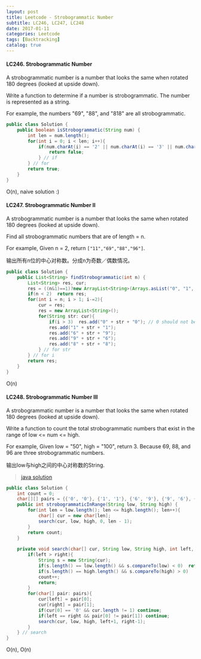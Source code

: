 ```yaml
---
layout: post
title: Leetcode - Strobogrammatic Number
subtitle: LC246, LC247, LC248
date: 2017-01-11
categories: Leetcode
tags: [Backtracking]
catalog: true
---
```


#### LC246. Strobogrammatic Number

A strobogrammatic number is a number that looks the same when rotated 180 degrees (looked at upside down).

Write a function to determine if a number is strobogrammatic. The number is represented as a string.

For example, the numbers "69", "88", and "818" are all strobogrammatic.

```java
public class Solution {
    public boolean isStrobogrammatic(String num) {
        int len = num.length();
        for(int i = 0; i < len; i++){
            if(num.charAt(i) == '2' || num.charAt(i) == '3' || num.charAt(i) == '4' || num.charAt(i) == '5' || num.charAt(i) == '7' || (num.charAt(i) != num.charAt(len-i-1) && num.charAt(i) == '8') || (num.charAt(i) == '6' && num.charAt(len-i-1) != '9' ) || (num.charAt(i) == '9' && num.charAt(len-i-1) != '6' ) || (num.charAt(i) != num.charAt(len-i-1) && num.charAt(i) == '1') ){
                return false;
            } // if
        } // for
        return true;
    }
}
```

O(n), naive solution :)

#### LC247. Strobogrammatic Number II

A strobogrammatic number is a number that looks the same when rotated 180 degrees (looked at upside down).

Find all strobogrammatic numbers that are of length = n.

For example,
Given n = 2, return `["11","69","88","96"]`.

输出所有n位的中心对称数。分成n为奇数／偶数情况。

```java
public class Solution {
    public List<String> findStrobogrammatic(int n) {
        List<String> res, cur;
        res = ((n&1)==1)?new ArrayList<String>(Arrays.asList("0", "1", "8")):new ArrayList<String>(Arrays.asList(""));
        if(n < 2)  return res;
        for(int i = n; i > 1; i-=2){
            cur = res;
            res = new ArrayList<String>();
            for(String str: cur){
                if(i > 3)  res.add("0" + str + "0"); // 0 should not be the beginning number
                res.add("1" + str + "1");
                res.add("6" + str + "9");
                res.add("9" + str + "6");
                res.add("8" + str + "8");
            } // for str
        } // for i
        return res;
    }
}
```

O(n)

#### LC248. Strobogrammatic Number III

A strobogrammatic number is a number that looks the same when rotated 180 degrees (looked at upside down).

Write a function to count the total strobogrammatic numbers that exist in the range of low <= num <= high.

For example,
Given low = "50", high = "100", return 3. Because 69, 88, and 96 are three strobogrammatic numbers.

输出low与high之间的中心对称数的String.

> [java solution](https://discuss.leetcode.com/topic/31386/concise-java-solution)



```java
public class Solution {
    int count = 0;
    char[][] pairs = {{'0', '0'}, {'1', '1'}, {'6', '9'}, {'9', '6'}, {'8', '8'}};
    public int strobogrammaticInRange(String low, String high) {
        for(int len = low.length(); len <= high.length(); len++){
            char[] cur = new char[len];
            search(cur, low, high, 0, len - 1);
        }
        return count;
    }
    
    private void search(char[] cur, String low, String high, int left, int right){
        if(left > right){
            String s = new String(cur);
            if(s.length() == low.length() && s.compareTo(low) < 0)  return;
            if(s.length() == high.length() && s.compareTo(high) > 0)    return;
            count++;
            return;
        }
        for(char[] pair: pairs){
            cur[left] = pair[0];
            cur[right] = pair[1];
            if(cur[0] == '0' && cur.length != 1) continue;
            if(left == right && pair[0] != pair[1]) continue;
            search(cur, low, high, left+1, right-1);
        }   
    } // search
}
```

O(n), O(n)